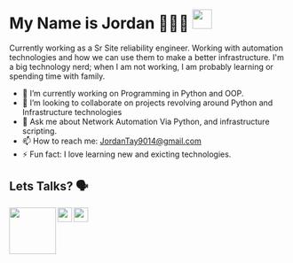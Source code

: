 # My Name is Jordan 👨🏽‍🚒 <img src="https://raw.githubusercontent.com/TheDudeThatCode/TheDudeThatCode/master/Assets/Hi.gif" width=35 height=35>

Currently working as a Sr Site reliability engineer. Working with automation technologies and how we can use them to make a better infrastructure. I'm a big technology nerd; when I am not working, I am probably learning or spending time with family.

- 🔭 I’m currently working on Programming in Python and OOP.
- 👯 I’m looking to collaborate on projects revolving around Python and Infrastructure technologies 
- 💬 Ask me about Network Automation Via Python, and infrastructure scripting.
- 📫 How to reach me: JordanTay9014@gmail.com
- ⚡ Fun fact: I love learning new and exicting technologies.

## Lets Talks? 🗣

  <a href="https://www.linkedin.com/in/jordan-taylor-3555aba6/">
    <img align="left" width="84px" src="https://cdn.svgporn.com/logos/linkedin.svg" />
  </a>
  <a href="https://twitter.com/Just_Jordan_T">
    <img align="left" width="26px" src="https://cdn.svgporn.com/logos/twitter.svg" />
  </a>
  <a href="mailto:Jordantay9014@gmail.com">
    <img align="left" width="26px" src="https://cdn.svgporn.com/logos/google-gmail.svg" />
  </a>

<!--
**JustJordanT/JustJordanT** is a ✨ _special_ ✨ repository because its `README.md` (this file) appears on your GitHub profile.

Here are some ideas to get you started:

- 🔭 I’m currently working on ...
- 🌱 I’m currently learning ...
- 👯 I’m looking to collaborate on ...
- 🤔 I’m looking for help with ...
- 💬 Ask me about ...
- 📫 How to reach me: ...
- 😄 Pronouns: ...
- ⚡ Fun fact: ...

## Get in touch

**Twitter**: [JustJordanT](https://twitter.com/Just_Jordan_T)

**Personal Site**: [JustJordanT.com](JustJordanT.com)

**Linkedin**: [Jordan Taylor](https://www.linkedin.com/in/jordan-taylor-3555aba6/)
-->
